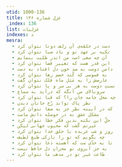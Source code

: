 ```yaml
---
utid: 1000-136
title: غزل شماره ۱۳۶
_index: 136
list: غزلیات
indexes: د
mesra:
  - دست در حلقه‌ی آن زلف دوتا نتوان کرد
  - تکیه بر عهد تو و باد صبا نتوان کرد
  - آن چه سعی است من اندر طلبت بنمایم
  - این قدر هست که تغییر قضا نتوان کرد
  - دامن دوست به صد خون دل افتاد به دست
  - به فسوسی که کُند خصم رها نتوان کرد
  - عارضش را به مَثل ماه فلک نتوان گفت
  - نسبتِ دوست به هر بی سر و پا نتوان کرد
  - سروبالای من آنگه که درآید به سماع
  - چه محل جامه جان را؟ که قبا نتوان کرد
  - نظر پاک تواند رُخ جانان دیدن
  - که در آیینه نظر جز به صفا نتوان کرد
  - مشکل عشق نه در حوصله دانش ماست
  - حلِّ این نکته بدین فکر خطا نتوان کرد
  - غیرتم کّشت که محبوب جهانی لیکن
  - روز و شب عربده با خلق خدا نتوان کرد
  - چه بگویم که تو را نازکی طبع لطیف
  - تا به حدّی ست که آهسته دعا نتوان کرد
  - به جز اَبروی تو محرابِ دل حافظ نیست
  - طاعت غیر تو در مذهب ما نتوان کرد
---
```

